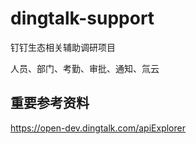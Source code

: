 # dingtalk-support
钉钉生态相关辅助调研项目

人员、部门、考勤、审批、通知、氚云

## 重要参考资料

https://open-dev.dingtalk.com/apiExplorer

